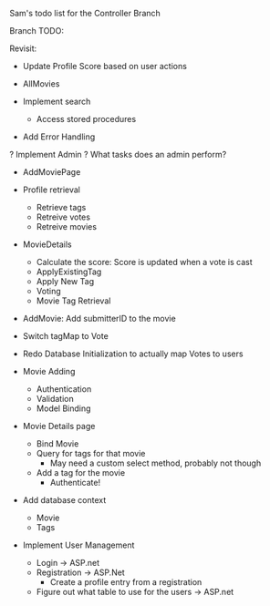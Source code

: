 ﻿Sam's todo list for the Controller Branch

Branch TODO:

Revisit:
- Update Profile Score based on user actions

- AllMovies
- Implement search
	- Access stored procedures

- Add Error Handling

? Implement Admin 
	? What tasks does an admin perform?


+ AddMoviePage

+ Profile retrieval
	+ Retrieve tags
	+ Retreive votes
	+ Retreive movies

+ MovieDetails
	+ Calculate the score: Score is updated when a vote is cast
	+ ApplyExistingTag
	+ Apply New Tag
	+ Voting
	+ Movie Tag Retrieval

+ AddMovie: Add submitterID to the movie

+ Switch tagMap to Vote

+ Redo Database Initialization to actually map Votes to users

+ Movie Adding
	+ Authentication
	+ Validation
	+ Model Binding

+ Movie Details page
	+ Bind Movie
	+ Query for tags for that movie
		+ May need a custom select method, probably not though
	+ Add a tag for the movie
		+ Authenticate!

+ Add database context
	+ Movie
	+ Tags
+ Implement User Management
	+ Login -> ASP.net
	+ Registration -> ASP.Net
		+ Create a profile entry from a registration
	+ Figure out what table to use for the users -> ASP.net

